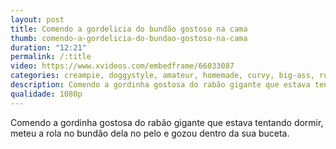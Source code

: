 ```yaml
---
layout: post
title: Comendo a gordelicia do bundão gostoso na cama
thumb: comendo-a-gordelicia-do-bundao-gostoso-na-cama
duration: "12:21"
permalink: /:title
video: https://www.xvideos.com/embedframe/66033087
categories: creampie, doggystyle, amateur, homemade, curvy, big-ass, russian, thick, missionary, reverse-cowgirl, pawg, stepsister, big-butt, big-booty, fat-ass, booty-shorts, booty-ass, step-family, step-bro, step-fantasy
description: Comendo a gordinha gostosa do rabão gigante que estava tentando dormir, meteu a rola no bundão dela no pelo e gozou dentro da sua buceta.
qualidade: 1080p
---
```

Comendo a gordinha gostosa do rabão gigante que estava tentando dormir, meteu a rola no bundão dela no pelo e gozou dentro da sua buceta.